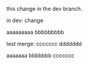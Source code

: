 this change in the dev branch.

in dev:
change

aaaaaaaaa
bbbbbbbbb

test merge:
ccccccc
ddddddd

aaaaaaa
bbbbbbb
ccccccc
